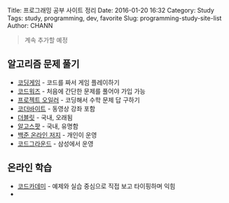 Title: 프로그래밍 공부 사이트 정리
Date: 2016-01-20 16:32
Category: Study
Tags: study, programming, dev, favorite
Slug: programming-study-site-list
Author: CHANN
<!--Summary: -->

> 계속 추가할 예정

## 알고리즘 문제 풀기
* [코딩게임](https://www.codingame.com/) - 코드를 짜서 게임 플레이하기
* [코드워즈](http://www.codewars.com) - 처음에 간단한 문제를 풀어야 가입 가능
* [프로젝트 오일러](https://projecteuler.net/) - 코딩해서 수학 문제 답 구하기
* [코더바이트](http://coderbyte.com/) - 동영상 강좌 포함
* [더블릿](http://59.23.113.171/) - 국내, 오래됨
* [알고스팟](https://algospot.com/) - 국내, 유명함
* [백준 온라인 저지](https://www.acmicpc.net) - 개인이 운영
* [코드그라운드](https://www.codeground.org/main.do) - 삼성에서 운영

## 온라인 학습
* [코드카데미](https://www.codecademy.com) - 예제와 실습 중심으로 직접 보고 타이핑하며 익힘
* 